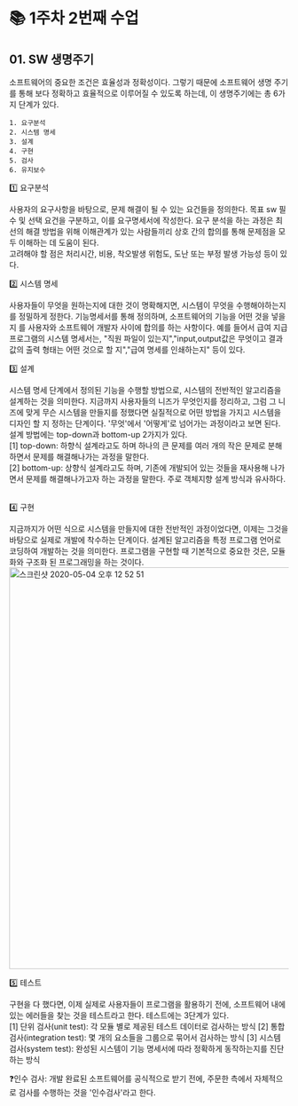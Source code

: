 # 📚 1주차 2번째 수업

## 01. SW 생명주기

소프트웨어의 중요한 조건은 효율성과 정확성이다. 그렇기 때문에 소프트웨어 생명 주기를 통해 보다 정확하고 효율적으로 이루어질 수 있도록 하는데, 이 생명주기에는 총 6가지
단계가 있다.

```
1. 요구분석
2. 시스템 명세
3. 설계
4. 구현
5. 검사
6. 유지보수
```

1️⃣ 요구분석<br>

사용자의 요구사항을 바탕으로, 문제 해결이 될 수 있는 요건들을 정의한다. 목표 sw 필수 및 선택 요건을 구분하고, 이를 요구명세서에 작성한다. 요구 분석을
하는 과정은 최선의 해결 방법을 위해 이해관계가 있는 사람들끼리 상호 간의 합의를 통해 문제점을 모두 이해하는 데 도움이 된다.<br>
고려해야 할 점은 처리시간, 비용, 착오발생 위험도, 도난 또는 부정 발생 가능성 등이 있다.
<br>

2️⃣ 시스템 명세<br>

사용자들이 무엇을 원하는지에 대한 것이 명확해지면, 시스템이 무엇을 수행해야하는지를 정밀하게 정한다. 기능명세서를 통해 정의하며, 소프트웨어의 기능을 어떤 것을 넣을지
를 사용자와 소프트웨어 개발자 사이에 합의를 하는 사항이다. 예를 들어서 급여 지급 프로그램의 시스템 명세서는, "직원 파일이 있는지","input,output값은 무엇이고 결과값의 
출력 형태는 어떤 것으로 할 지","급여 명세를 인쇄하는지" 등이 있다.
<br>

3️⃣ 설계<br>

시스템 명세 단계에서 정의된 기능을 수행할 방법으로, 시스템의 전반적인 알고리즘을 설계하는 것을 의미한다. 지금까지 사용자들의 니즈가 무엇인지를 정리하고, 그럼 그 니즈에 맞게
무슨 시스템을 만들지를 정했다면 실질적으로 어떤 방법을 가지고 시스템을 디자인 할 지 정하는 단계이다. '무엇'에서 '어떻게'로 넘어가는 과정이라고 보면 된다.<br>
설계 방법에는 top-down과 bottom-up 2가지가 있다.<br>
[1] top-down: 하향식 설계라고도 하며 하나의 큰 문제를 여러 개의 작은 문제로 분해하면서 문제를 해결해나가는 과정을 말한다.<br>
[2] bottom-up: 상향식 설계라고도 하며, 기존에 개발되어 있는 것들을 재사용해 나가면서 문제를 해결해나가고자 하는 과정을 말한다. 주로 객체지향 설계 방식과 유사하다.
<br><br>

4️⃣ 구현 <br>

지금까지가 어떤 식으로 시스템을 만들지에 대한 전반적인 과정이었다면, 이제는 그것을 바탕으로 실제로 개발에 착수하는 단계이다. 설계된 알고리즘을 특정 프로그램 언어로
코딩하여 개발하는 것을 의미한다. 프로그램을 구현할 때 기본적으로 중요한 것은, 모듈화와 구조화 된 프로그래밍을 하는 것이다.
<img width="724" alt="스크린샷 2020-05-04 오후 12 52 51" src="https://user-images.githubusercontent.com/35520314/80935130-2b8f9700-8e06-11ea-96ac-4f0757a5483e.png">
<br>

5️⃣ 테스트<br>

구현을 다 했다면, 이제 실제로 사용자들이 프로그램을 활용하기 전에, 소프트웨어 내에 있는 에러들을 찾는 것을 테스트라고 한다. 테스트에는 3단계가 있다.<br>
[1] 단위 검사(unit test): 각 모듈 별로 제공된 테스트 데이터로 검사하는 방식
[2] 통합 검사(integration test): 몇 개의 요소들을 그룹으로 묶어서 검사하는 방식
[3] 시스템 검사(system test): 완성된 시스템이 기능 명세서에 따라 정확하게 동작하는지를 진단하는 방식 <br>

❓인수 검사: 개발 완료된 소프트웨어를 공식적으로 받기 전에, 주문한 측에서 자체적으로 검사를 수행하는 것을 '인수검사'라고 한다.

